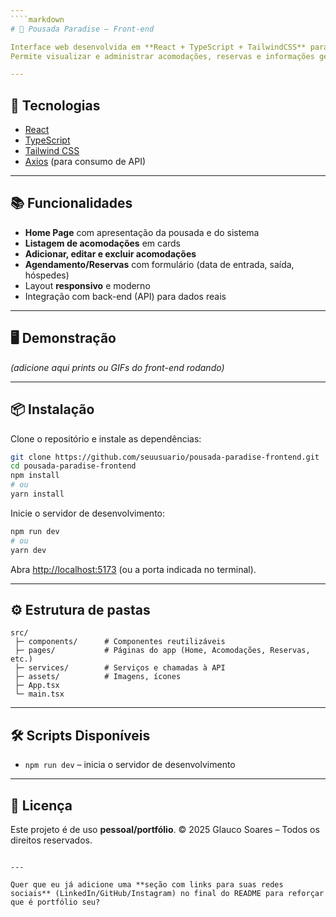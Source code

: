 ```yaml
---
````markdown
# 🏨 Pousada Paradise – Front-end

Interface web desenvolvida em **React + TypeScript + TailwindCSS** para gerenciamento de uma pousada.  
Permite visualizar e administrar acomodações, reservas e informações gerais, com um design moderno e responsivo.

---
```


## 🚀 Tecnologias

- [React](https://react.dev/)
- [TypeScript](https://www.typescriptlang.org/)
- [Tailwind CSS](https://tailwindcss.com/)
- [Axios](https://axios-http.com/) (para consumo de API)

---

## 📚 Funcionalidades

- **Home Page** com apresentação da pousada e do sistema
- **Listagem de acomodações** em cards
- **Adicionar, editar e excluir acomodações**
- **Agendamento/Reservas** com formulário (data de entrada, saída, hóspedes)
- Layout **responsivo** e moderno
- Integração com back-end (API) para dados reais

---

## 🖥️ Demonstração

_(adicione aqui prints ou GIFs do front-end rodando)_

---

## 📦 Instalação

Clone o repositório e instale as dependências:

```bash
git clone https://github.com/seuusuario/pousada-paradise-frontend.git
cd pousada-paradise-frontend
npm install
# ou
yarn install
````

Inicie o servidor de desenvolvimento:

```bash
npm run dev
# ou
yarn dev
```

Abra [http://localhost:5173](http://localhost:5173) (ou a porta indicada no terminal).

---

## ⚙️ Estrutura de pastas

```
src/
 ├─ components/      # Componentes reutilizáveis
 ├─ pages/           # Páginas do app (Home, Acomodações, Reservas, etc.)
 ├─ services/        # Serviços e chamadas à API
 ├─ assets/          # Imagens, ícones
 ├─ App.tsx
 └─ main.tsx
```

---

## 🛠️ Scripts Disponíveis

* `npm run dev` – inicia o servidor de desenvolvimento

---

## 📝 Licença

Este projeto é de uso **pessoal/portfólio**.
© 2025 Glauco Soares – Todos os direitos reservados.

```

---

Quer que eu já adicione uma **seção com links para suas redes sociais** (LinkedIn/GitHub/Instagram) no final do README para reforçar que é portfólio seu?
```
